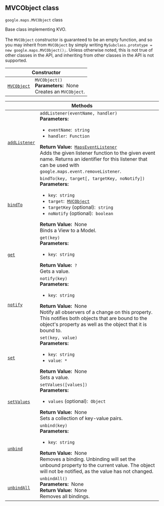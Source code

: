 
<h2 id="MVCObject">MVCObject class</h2>
<p>
<code><span itemprop="path">google.maps</span>.<span itemprop="name">MVCObject</span></code>
class
</p>
<p>Base class implementing KVO. <br><br>The <code>MVCObject</code> constructor is guaranteed to be an empty function, and so you may inherit from <code>MVCObject</code> by simply writing <code>MySubclass.prototype = new google.maps.MVCObject();</code>. Unless otherwise noted, this is not true of other classes in the API, and inheriting from other classes in the API is not supported.</p>
<div class="devsite-table-wrapper"><table class="constructors responsive" summary="class MVCObject - Constructor">
<thead>
<tr><th colspan="2" id="MVCObject.constructor">Constructor</th>
</tr></thead>
<tbody>
<tr>
<td><code><a class="secret-link" href="#MVCObject.constructor"><span>MVCObject</span></a></code></td>
<td><div><code>MVCObject()</code></div>
<div class="desc"><strong>Parameters:</strong>&nbsp; None</div>
<div class="desc">Creates an <code>MVCObject</code>.</div></td>
</tr>
</tbody>
</table></div>
<div class="devsite-table-wrapper"><table class="methods responsive" summary="class MVCObject - Methods">
<thead>
<tr><th colspan="2">Methods</th>
</tr></thead>
<tbody>
<tr id="MVCObject.addListener">
<td itemprop="property"><code><a class="secret-link" href="#MVCObject.addListener"><span>addListener</span></a></code></td>
<td><div><code>addListener(eventName, handler)</code></div>
<div class="desc"><strong>Parameters:</strong>&nbsp; <ul>
<li><code>eventName</code>:&nbsp; <code>string</code></li>
<li><code>handler</code>:&nbsp; <code>Function</code></li>
</ul></div>
<div class="desc"><strong>Return Value:</strong>&nbsp; <code><a href="MapsEventListener.md">MapsEventListener</a></code></div>
<div class="desc">Adds the given listener function to the given event name. Returns an identifier for this listener that can be used with <code>google.maps.event.removeListener</code>.</div></td>
</tr>
<tr id="MVCObject.bindTo">
<td itemprop="property"><code><a class="secret-link" href="#MVCObject.bindTo"><span>bindTo</span></a></code></td>
<td><div><code>bindTo(key, target[, targetKey, noNotify])</code></div>
<div class="desc"><strong>Parameters:</strong>&nbsp; <ul>
<li><code>key</code>:&nbsp; <code>string</code></li>
<li><code>target</code>:&nbsp; <code><a href="MVCObject.md">MVCObject</a></code></li>
<li><code>targetKey</code> (optional):&nbsp; <code>string</code></li>
<li><code>noNotify</code> (optional):&nbsp; <code>boolean</code></li>
</ul></div>
<div class="desc"><strong>Return Value:</strong>&nbsp; None</div>
<div class="desc">Binds a View to a Model.</div></td>
</tr>
<tr id="MVCObject.get">
<td itemprop="property"><code><a class="secret-link" href="#MVCObject.get"><span>get</span></a></code></td>
<td><div><code>get(key)</code></div>
<div class="desc"><strong>Parameters:</strong>&nbsp; <ul>
<li><code>key</code>:&nbsp; <code>string</code></li>
</ul></div>
<div class="desc"><strong>Return Value:</strong>&nbsp; <code>?</code></div>
<div class="desc">Gets a value.</div></td>
</tr>
<tr id="MVCObject.notify">
<td itemprop="property"><code><a class="secret-link" href="#MVCObject.notify"><span>notify</span></a></code></td>
<td><div><code>notify(key)</code></div>
<div class="desc"><strong>Parameters:</strong>&nbsp; <ul>
<li><code>key</code>:&nbsp; <code>string</code></li>
</ul></div>
<div class="desc"><strong>Return Value:</strong>&nbsp; None</div>
<div class="desc">Notify all observers of a change on this property. This notifies both objects that are bound to the object's property as well as the object that it is bound to.</div></td>
</tr>
<tr id="MVCObject.set">
<td itemprop="property"><code><a class="secret-link" href="#MVCObject.set"><span>set</span></a></code></td>
<td><div><code>set(key, value)</code></div>
<div class="desc"><strong>Parameters:</strong>&nbsp; <ul>
<li><code>key</code>:&nbsp; <code>string</code></li>
<li><code>value</code>:&nbsp; <code>*</code></li>
</ul></div>
<div class="desc"><strong>Return Value:</strong>&nbsp; None</div>
<div class="desc">Sets a value.</div></td>
</tr>
<tr id="MVCObject.setValues">
<td itemprop="property"><code><a class="secret-link" href="#MVCObject.setValues"><span>setValues</span></a></code></td>
<td><div><code>setValues([values])</code></div>
<div class="desc"><strong>Parameters:</strong>&nbsp; <ul>
<li><code>values</code> (optional):&nbsp; <code>Object</code></li>
</ul></div>
<div class="desc"><strong>Return Value:</strong>&nbsp; None</div>
<div class="desc">Sets a collection of key-value pairs.</div></td>
</tr>
<tr id="MVCObject.unbind">
<td itemprop="property"><code><a class="secret-link" href="#MVCObject.unbind"><span>unbind</span></a></code></td>
<td><div><code>unbind(key)</code></div>
<div class="desc"><strong>Parameters:</strong>&nbsp; <ul>
<li><code>key</code>:&nbsp; <code>string</code></li>
</ul></div>
<div class="desc"><strong>Return Value:</strong>&nbsp; None</div>
<div class="desc">Removes a binding. Unbinding will set the unbound property to the current value. The object will not be notified, as the value has not changed.</div></td>
</tr>
<tr id="MVCObject.unbindAll">
<td itemprop="property"><code><a class="secret-link" href="#MVCObject.unbindAll"><span>unbindAll</span></a></code></td>
<td><div><code>unbindAll()</code></div>
<div class="desc"><strong>Parameters:</strong>&nbsp; None</div>
<div class="desc"><strong>Return Value:</strong>&nbsp; None</div>
<div class="desc">Removes all bindings.</div></td>
</tr>
</tbody>
</table></div>
